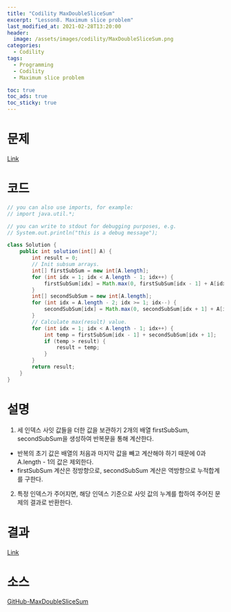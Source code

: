 ```yaml
---
title: "Codility MaxDoubleSliceSum"
excerpt: "Lesson8. Maximum slice problem"
last_modified_at: 2021-02-28T13:20:00
header:
  image: /assets/images/codility/MaxDoubleSliceSum.png
categories:
  - Codility
tags:
  - Programming
  - Codility
  - Maximum slice problem

toc: true
toc_ads: true
toc_sticky: true
---
```

# 문제
[Link](https://app.codility.com/programmers/lessons/9-maximum_slice_problem/max_double_slice_sum/)

# 코드
```java
// you can also use imports, for example:
// import java.util.*;

// you can write to stdout for debugging purposes, e.g.
// System.out.println("this is a debug message");

class Solution {
    public int solution(int[] A) {
        int result = 0;
        // Init subsum arrays.
        int[] firstSubSum = new int[A.length];
        for (int idx = 1; idx < A.length - 1; idx++) {
            firstSubSum[idx] = Math.max(0, firstSubSum[idx - 1] + A[idx]);
        }
        int[] secondSubSum = new int[A.length];
        for (int idx = A.length - 2; idx >= 1; idx--) {
            secondSubSum[idx] = Math.max(0, secondSubSum[idx + 1] + A[idx]);
        }
        // Calculate max(result) value.
        for (int idx = 1; idx < A.length - 1; idx++) {
            int temp = firstSubSum[idx - 1] + secondSubSum[idx + 1];
            if (temp > result) {
                result = temp;
            }
        }
        return result;
    }
}
```

# 설명
1. 세 인덱스 사잇 값들을 더한 값을 보관하기 2개의 배열 firstSubSum, secondSubSum을 생성하여 반복문을 통해 계산한다.
- 반복의 초기 값은 배열의 처음과 마지막 값을 빼고 계산해야 하기 때문에 0과 A.length - 1의 값은 제외한다.
- firstSubSum 계산은 정방향으로, secondSubSum 계산은 역방향으로 누적합계를 구한다.
2. 특정 인덱스가 주어지면, 해당 인덱스 기준으로 사잇 값의 누계를 합하여 주어진 문제의 결과로 반환한다.

# 결과
[Link](https://app.codility.com/demo/results/trainingZ9SZBR-5H4/)

# 소스
[GitHub-MaxDoubleSliceSum](https://github.com/GracefulSoul/Sample/blob/master/src/main/java/gracefulsoul/codility/lesson09/MaxDoubleSliceSum.java)